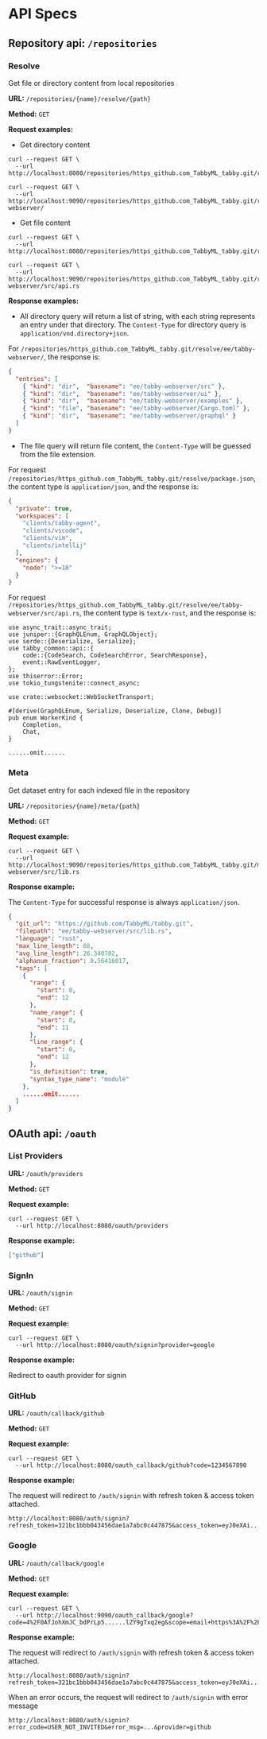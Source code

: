# API Specs

## Repository api: `/repositories`

### Resolve

Get file or directory content from local repositories

**URL:** `/repositories/{name}/resolve/{path}`

**Method:** `GET`

**Request examples:**

- Get directory content

```shell
curl --request GET \
  --url http://localhost:8080/repositories/https_github.com_TabbyML_tabby.git/resolve/

curl --request GET \
  --url http://localhost:9090/repositories/https_github.com_TabbyML_tabby.git/resolve/ee/tabby-webserver/
```

- Get file content

```shell
curl --request GET \
  --url http://localhost:8080/repositories/https_github.com_TabbyML_tabby.git/resolve/package.json

curl --request GET \
  --url http://localhost:9090/repositories/https_github.com_TabbyML_tabby.git/resolve/ee/tabby-webserver/src/api.rs
```

**Response examples:**

- All directory query will return a list of string, with each string represents an entry under that directory. The `Content-Type` for directory query is `application/vnd.directory+json`.

For `/repositories/https_github.com_TabbyML_tabby.git/resolve/ee/tabby-webserver/`, the response is:

```json
{
  "entries": [
    { "kind": "dir",  "basename": "ee/tabby-webserver/src" },
    { "kind": "dir",  "basename": "ee/tabby-webserver/ui" },
    { "kind": "dir",  "basename": "ee/tabby-webserver/examples" },
    { "kind": "file", "basename": "ee/tabby-webserver/Cargo.toml" },
    { "kind": "dir",  "basename": "ee/tabby-webserver/graphql" }
  ]
}
```

- The file query will return file content, the `Content-Type` will be guessed from the file extension.

For request `/repositories/https_github.com_TabbyML_tabby.git/resolve/package.json`, the content type is `application/json`, and the response is:

```json
{
  "private": true,
  "workspaces": [
    "clients/tabby-agent",
    "clients/vscode",
    "clients/vim",
    "clients/intellij"
  ],
  "engines": {
    "node": ">=18"
  }
}
```

For request `/repositories/https_github.com_TabbyML_tabby.git/resolve/ee/tabby-webserver/src/api.rs`, the content type is `text/x-rust`, and the response is:

```text
use async_trait::async_trait;
use juniper::{GraphQLEnum, GraphQLObject};
use serde::{Deserialize, Serialize};
use tabby_common::api::{
    code::{CodeSearch, CodeSearchError, SearchResponse},
    event::RawEventLogger,
};
use thiserror::Error;
use tokio_tungstenite::connect_async;

use crate::websocket::WebSocketTransport;

#[derive(GraphQLEnum, Serialize, Deserialize, Clone, Debug)]
pub enum WorkerKind {
    Completion,
    Chat,
}

......omit......
```

### Meta

Get dataset entry for each indexed file in the repository

**URL:** `/repositories/{name}/meta/{path}`

**Method:** `GET`

**Request example:**

```shell
curl --request GET \
  --url http://localhost:9090/repositories/https_github.com_TabbyML_tabby.git/meta/ee/tabby-webserver/src/lib.rs
```

**Response example:**

The `Content-Type` for successful response is always `application/json`.

```json
{
  "git_url": "https://github.com/TabbyML/tabby.git",
  "filepath": "ee/tabby-webserver/src/lib.rs",
  "language": "rust",
  "max_line_length": 88,
  "avg_line_length": 26.340782,
  "alphanum_fraction": 0.56416017,
  "tags": [
    {
      "range": {
        "start": 0,
        "end": 12
      },
      "name_range": {
        "start": 8,
        "end": 11
      },
      "line_range": {
        "start": 0,
        "end": 12
      },
      "is_definition": true,
      "syntax_type_name": "module"
    },
    ......omit......
  ]
}
```

## OAuth api: `/oauth`

### List Providers

**URL:** `/oauth/providers`

**Method:** `GET`

**Request example:**

```shell
curl --request GET \
  --url http://localhost:8080/oauth/providers
```

**Response example:**

```json
["github"]
```

### SignIn

**URL:** `/oauth/signin`

**Method:** `GET`

**Request example:**

```shell
curl --request GET \
  --url http://localhost:8080/oauth/signin?provider=google
```

**Response example:**

Redirect to oauth provider for signin


### GitHub

**URL:** `/oauth/callback/github`

**Method:** `GET`

**Request example:**

```shell
curl --request GET \
  --url http://localhost:8080/oauth_callback/github?code=1234567890
```

**Response example:**

The request will redirect to `/auth/signin` with refresh token & access token attached.

```
http://localhost:8080/auth/signin?refresh_token=321bc1bbb043456dae1a7abc0c447875&access_token=eyJ0eXAi......1NiJ9.eyJleHAi......bWluIjp0cnVlfQ.GvHSMUfc...S5BnwY
```

### Google

**URL:** `/oauth/callback/google`

**Method:** `GET`

**Request example:**

```shell
curl --request GET \
  --url http://localhost:9090/oauth_callback/google?code=4%2F0AfJohXmJC_bdPrLp5......lZY9gTxq2eg&scope=email+https%3A%2F%2Fwww.googleapis.com%2Fauth%2Fuserinfo.email&authuser=1&prompt=consent
```

**Response example:**

The request will redirect to `/auth/signin` with refresh token & access token attached.

```
http://localhost:8080/auth/signin?refresh_token=321bc1bbb043456dae1a7abc0c447875&access_token=eyJ0eXAi......1NiJ9.eyJleHAi......bWluIjp0cnVlfQ.GvHSMUfc...S5BnwY
```

When an error occurs, the request will redirect to `/auth/signin` with error message
```
http://localhost:8080/auth/signin?error_code=USER_NOT_INVITED&error_msg=...&provider=github 
```
